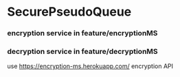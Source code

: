 # SecurePseudoQueue

### encryption service in feature/encryptionMS

### decryption service in feature/decryptionMS

use https://encryption-ms.herokuapp.com/ encryption API
